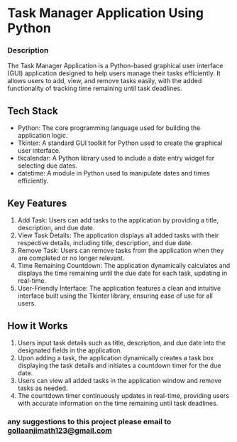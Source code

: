 # Task Manager Application Using Python

### Description
The Task Manager Application is a Python-based graphical user interface (GUI) application designed to help users manage their tasks efficiently. It allows users to add, view, and remove tasks easily, with the added functionality of tracking time remaining until task deadlines.


## Tech Stack

- Python: The core programming language used for building the application logic.
- Tkinter: A standard GUI toolkit for Python used to create the graphical user interface.
- tkcalendar: A Python library used to include a date entry widget for selecting due dates.
- datetime: A module in Python used to manipulate dates and times efficiently.

## Key Features

1. Add Task: Users can add tasks to the application by providing a title, description, and due date.
2. View Task Details: The application displays all added tasks with their respective details, including title, description, and due date.
3. Remove Task: Users can remove tasks from the application when they are completed or no longer relevant.
4. Time Remaining Countdown: The application dynamically calculates and displays the time remaining until the due date for each task, updating in real-time.
5. User-Friendly Interface: The application features a clean and intuitive interface built using the Tkinter library, ensuring ease of use for all users.


## How it Works

1. Users input task details such as title, description, and due date into the designated fields in the application.
2. Upon adding a task, the application dynamically creates a task box displaying the task details and initiates a countdown timer for the due date.
3. Users can view all added tasks in the application window and remove tasks as needed.
4. The countdown timer continuously updates in real-time, providing users with accurate information on the time remaining until task deadlines.



### any suggestions to this project please email to gollaanjimath123@gmail.com

